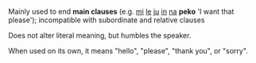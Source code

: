 Mainly used to end **main clauses** (e.g. [mi](index.php?option=com_content&view=article&id=178&catid=8 "I/me") [le](index.php?option=com_content&view=article&id=134&catid=8 "verb marker") [ju](index.php?option=com_content&view=article&id=64&catid=8 "to want (a desire)") [in](index.php?option=com_content&view=article&id=45&catid=8 "stimulus/theme/patient marker") [na](index.php?option=com_content&view=article&id=193&catid=8 "that") **peko** 'I want that please'); incompatible with subordinate and relative clauses

Does not alter literal meaning, but humbles the speaker.

When used on its own, it means "hello", "please", "thank you", or "sorry".
